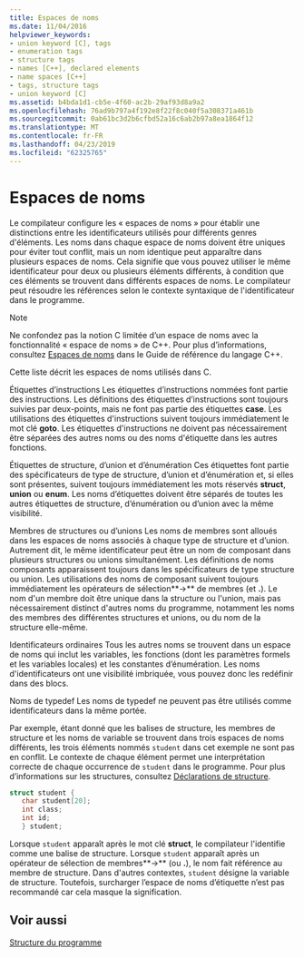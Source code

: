 ```yaml
---
title: Espaces de noms
ms.date: 11/04/2016
helpviewer_keywords:
- union keyword [C], tags
- enumeration tags
- structure tags
- names [C++], declared elements
- name spaces [C++]
- tags, structure tags
- union keyword [C]
ms.assetid: b4bda1d1-cb5e-4f60-ac2b-29af93d8a9a2
ms.openlocfilehash: 76ad9b797a4f192e8f22f8c040f5a308371a461b
ms.sourcegitcommit: 0ab61bc3d2b6cfbd52a16c6ab2b97a8ea1864f12
ms.translationtype: MT
ms.contentlocale: fr-FR
ms.lasthandoff: 04/23/2019
ms.locfileid: "62325765"
---
```

# <a name="name-spaces"></a>Espaces de noms

Le compilateur configure les « espaces de noms » pour établir une distinctions entre les identificateurs utilisés pour différents genres d'éléments. Les noms dans chaque espace de noms doivent être uniques pour éviter tout conflit, mais un nom identique peut apparaître dans plusieurs espaces de noms. Cela signifie que vous pouvez utiliser le même identificateur pour deux ou plusieurs éléments différents, à condition que ces éléments se trouvent dans différents espaces de noms. Le compilateur peut résoudre les références selon le contexte syntaxique de l'identificateur dans le programme.

> [!NOTE]
> Ne confondez pas la notion C limitée d’un espace de noms avec la fonctionnalité « espace de noms » de C++. Pour plus d’informations, consultez [Espaces de noms](../cpp/namespaces-cpp.md) dans le Guide de référence du langage C++.

Cette liste décrit les espaces de noms utilisés dans C.

Étiquettes d’instructions Les étiquettes d’instructions nommées font partie des instructions. Les définitions des étiquettes d’instructions sont toujours suivies par deux-points, mais ne font pas partie des étiquettes **case**. Les utilisations des étiquettes d'instructions suivent toujours immédiatement le mot clé **goto**. Les étiquettes d'instructions ne doivent pas nécessairement être séparées des autres noms ou des noms d'étiquette dans les autres fonctions.

Étiquettes de structure, d’union et d’énumération Ces étiquettes font partie des spécificateurs de type de structure, d’union et d’énumération et, si elles sont présentes, suivent toujours immédiatement les mots réservés **struct**, **union** ou **enum**. Les noms d’étiquettes doivent être séparés de toutes les autres étiquettes de structure, d’énumération ou d’union avec la même visibilité.

Membres de structures ou d’unions Les noms de membres sont alloués dans les espaces de noms associés à chaque type de structure et d’union. Autrement dit, le même identificateur peut être un nom de composant dans plusieurs structures ou unions simultanément. Les définitions de noms composants apparaissent toujours dans les spécificateurs de type structure ou union. Les utilisations des noms de composant suivent toujours immédiatement les opérateurs de sélection**->** de membres (et **.**). Le nom d'un membre doit être unique dans la structure ou l'union, mais pas nécessairement distinct d'autres noms du programme, notamment les noms des membres des différentes structures et unions, ou du nom de la structure elle-même.

Identificateurs ordinaires Tous les autres noms se trouvent dans un espace de noms qui inclut les variables, les fonctions (dont les paramètres formels et les variables locales) et les constantes d’énumération. Les noms d'identificateurs ont une visibilité imbriquée, vous pouvez donc les redéfinir dans des blocs.

Noms de typedef Les noms de typedef ne peuvent pas être utilisés comme identificateurs dans la même portée.

Par exemple, étant donné que les balises de structure, les membres de structure et les noms de variable se trouvent dans trois espaces de noms différents, les trois éléments nommés `student` dans cet exemple ne sont pas en conflit. Le contexte de chaque élément permet une interprétation correcte de chaque occurrence de `student` dans le programme. Pour plus d’informations sur les structures, consultez [Déclarations de structure](../c-language/structure-declarations.md).

```C
struct student {
   char student[20];
   int class;
   int id;
   } student;
```

Lorsque `student` apparaît après le mot clé **struct**, le compilateur l'identifie comme une balise de structure. Lorsque `student` apparaît après un opérateur de sélection de membres**->** (ou **.**), le nom fait référence au membre de structure. Dans d'autres contextes, `student` désigne la variable de structure. Toutefois, surcharger l’espace de noms d’étiquette n’est pas recommandé car cela masque la signification.

## <a name="see-also"></a>Voir aussi

[Structure du programme](../c-language/program-structure.md)

